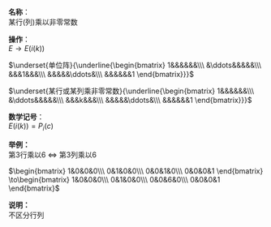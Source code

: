 **名称**：  
某行(列)乘以非零常数  
  
**操作**：  
 $E\to E(i(k))$  
  
 $\underset{单位阵}{\underline{\begin{bmatrix}  
1&&&&&&\\\  
&\ddots&&&&&\\\  
&&&1&&&\\\  
&&&&&\ddots&\\\  
&&&&&&1  
\end{bmatrix}}}$  
  
 $\underset{某行或某列乘非零常数}{\underline{\begin{bmatrix}  
1&&&&&&\\\  
&\ddots&&&&&\\\  
&&&k&&&\\\  
&&&&&\ddots&\\\  
&&&&&&1  
\end{bmatrix}}}$  
  
**数学记号**：  
 $E(i(k))=P_i(c)$  
  
**举例：**  
第3行乘以6 $\Leftrightarrow$ 第3列乘以6  
  
 $\begin{bmatrix}  
1&0&0&0\\\  
0&1&0&0\\\  
0&0&1&0\\\  
0&0&0&1  
\end{bmatrix}  
\to\begin{bmatrix}  
1&0&0&0\\\  
0&1&0&0\\\  
0&0&6&0\\\  
0&0&0&1  
\end{bmatrix}$  
  
**说明：**  
不区分行列  
